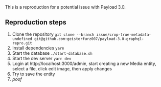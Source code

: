 This is a reproduction for a potential issue with Payload 3.0.

## Reproduction steps

1. Clone the repository `git clone --branch issue/crop-true-metadata-undefined git@github.com:geisterfurz007/payload-3.0-graphql-repro.git`
2. Install dependencies `yarn`
3. Start the database `./start-database.sh`
4. Start the dev server `yarn dev`
5. Login at http://localhost:3000/admin, start creating a new Media entity, select a file, click edit image, then apply changes
6. Try to save the entity
7. *poof*
